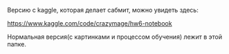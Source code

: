 Версию с kaggle, которая делает сабмит, можно увидеть здесь:

https://www.kaggle.com/code/crazymage/hw6-notebook

Нормальная версия(с картинками и процессом обучения) лежит в этой папке.